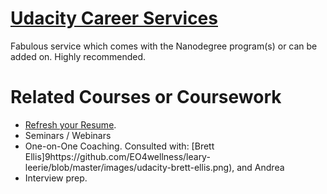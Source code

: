 # [Udacity Career Services](https://www.udacity.com/career-services/home)
Fabulous service which comes with the Nanodegree program(s) or can be added on. Highly recommended. 

# Related Courses or Coursework
* [Refresh your Resume](https://github.com/EO4wellness/leary-leerie/blob/master/career-coaches/resume.md). 
* Seminars / Webinars 
* One-on-One Coaching. Consulted with: [Brett Ellis]9https://github.com/EO4wellness/leary-leerie/blob/master/images/udacity-brett-ellis.png), and Andrea 
* Interview prep.
